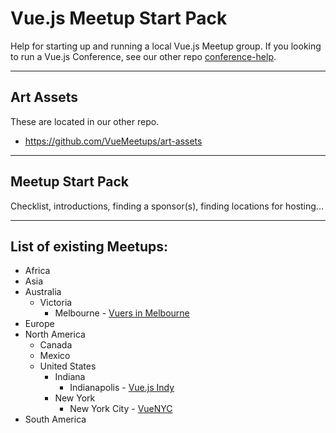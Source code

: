 # Vue.js Meetup Start Pack

Help for starting up and running a local Vue.js Meetup group. If you looking to run a Vue.js Conference, see our other repo [conference-help](https://github.com/VueMeetups/conference-help).

* * *

## Art Assets

These are located in our other repo.

* https://github.com/VueMeetups/art-assets

* * *

## Meetup Start Pack

Checklist, introductions, finding a sponsor(s), finding locations for hosting...

* * *

## List of existing Meetups:

* Africa
* Asia
* Australia
  * Victoria
    * Melbourne - [Vuers in Melbourne](https://meetup.com/Vuers-in-Melbourne)
* Europe
* North America
  * Canada
  * Mexico
  * United States
    * Indiana
      * Indianapolis - [Vue.js Indy](https://meetup.com/vuejsindy)
    * New York
      * New York City - [VueNYC](https://meetup.com/vueJsNYC)
* South America
